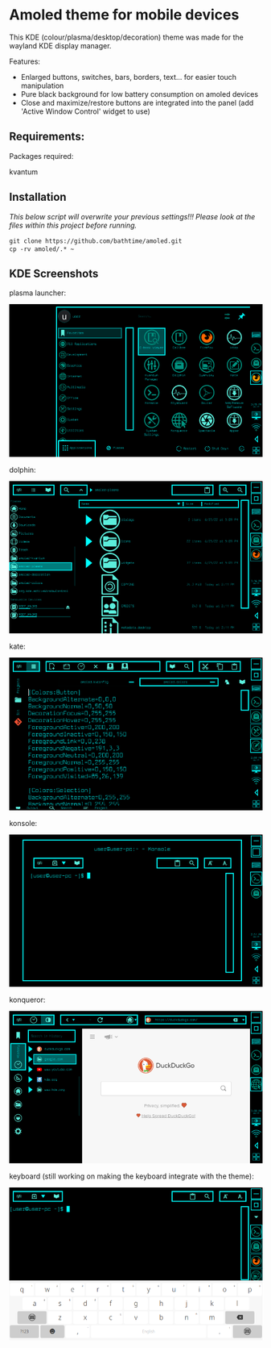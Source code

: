 # Amoled theme for mobile devices

This KDE (colour/plasma/desktop/decoration) theme was made for the wayland KDE display manager.

Features:
- Enlarged buttons, switches, bars, borders, text... for easier touch manipulation
- Pure black background for low battery consumption on amoled devices
- Close and maximize/restore buttons are integrated into the panel (add 'Active Window Control' widget to use)


## Requirements:

Packages required:

kvantum

## Installation

*This below script will overwrite your previous settings!!! Please look at the files within this project before running.*

```
git clone https://github.com/bathtime/amoled.git
cp -rv amoled/.* ~
```


## KDE Screenshots
 
plasma launcher:

![launcher](/screenshots/launcher.png)

dolphin:

![dolphin](/screenshots/dolphin.png)

kate:

![kate](/screenshots/kate.png)

konsole:

![konsole](/screenshots/konsole.png)
 
konqueror:

![konqueror](/screenshots/konqueror.png)

keyboard (still working on making the keyboard integrate with the theme):

![keyboard](/screenshots/keyboard.png)
